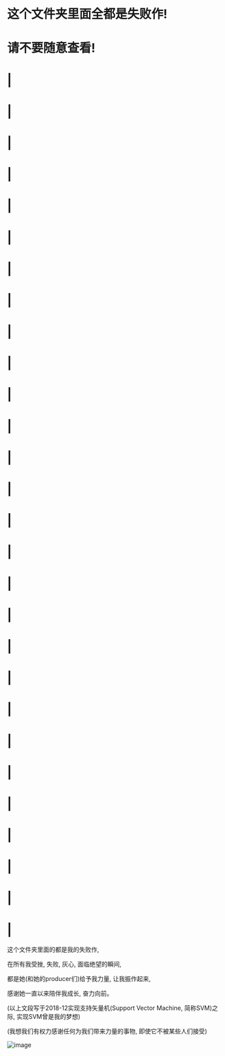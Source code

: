 # 这个文件夹里面全都是失败作!

# 请不要随意查看!

# |
# |
# |
# |
# |
# |
# |
# |
# |
# |
# |
# |
# |
# |
# |
# |
# |
# |
# |
# |
# |
# |
# |
# |
# |
# |
# |
# |
这个文件夹里面的都是我的失败作,

在所有我受挫, 失败, 灰心, 面临绝望的瞬间,

都是她(和她的producer们)给予我力量, 让我振作起来,

感谢她一直以来陪伴我成长, 奋力向前。

(以上文段写于2018-12实现支持矢量机(Support Vector Machine, 简称SVM)之际, 实现SVM曾是我的梦想)

(我想我们有权力感谢任何为我们带来力量的事物, 即使它不被某些人们接受)

![image](https://magicalmirai.com/2015/images/mainv.jpg)
